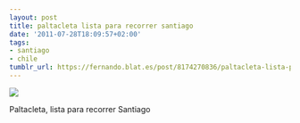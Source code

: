 ```yaml
---
layout: post
title: paltacleta lista para recorrer santiago
date: '2011-07-28T18:09:57+02:00'
tags:
- santiago
- chile
tumblr_url: https://fernando.blat.es/post/8174270836/paltacleta-lista-para-recorrer-santiago
---
```

 ![](/tumblr_files/tumblr_lp1wwlC1Wv1qz4y16o1_1280.jpg)  

Paltacleta, lista para recorrer Santiago
